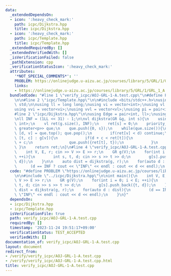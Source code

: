 ```yaml
---
data:
  _extendedDependsOn:
  - icon: ':heavy_check_mark:'
    path: icpc/Dijkstra.hpp
    title: icpc/Dijkstra.hpp
  - icon: ':heavy_check_mark:'
    path: icpc/Template.hpp
    title: icpc/Template.hpp
  _extendedRequiredBy: []
  _extendedVerifiedWith: []
  _isVerificationFailed: false
  _pathExtension: cpp
  _verificationStatusIcon: ':heavy_check_mark:'
  attributes:
    '*NOT_SPECIAL_COMMENTS*': ''
    PROBLEM: https://onlinejudge.u-aizu.ac.jp/courses/library/5/GRL/1/GRL_1_A
    links:
    - https://onlinejudge.u-aizu.ac.jp/courses/library/5/GRL/1/GRL_1_A
  bundledCode: "#line 1 \"verify_icpc/AOJ-GRL-1-A.test.cpp\"\n#define PROBLEM \"https://onlinejudge.u-aizu.ac.jp/courses/library/5/GRL/1/GRL_1_A\"\
    \n\n#line 2 \"icpc/Template.hpp\"\n\n#include <bits/stdc++.h>\nusing namespace\
    \ std;\n\nusing ll = long long;\nusing vi = vector<int>;\nusing vl = vector<ll>;\n\
    using vvi = vector<vi>;\nusing vvl = vector<vl>;\nusing pi = pair<int, int>;\n\
    #line 2 \"icpc/Dijkstra.hpp\"\n\nusing Edge = pair<int, ll>;\nusing GR = vector<vector<Edge>>;\n\
    \nll INF = (1LL << 31) - 1;\n\nvl dijkstra(GR &g, int s){\n    using p = pair<ll,\
    \ int>;\n    vl ret(g.size(), INF);\n    ret[s] = 0;\n    priority_queue<p, vector<p>,\
    \ greater<p>> que;\n    que.push({0, s});\n    while(que.size()){\n        auto\
    \ [d, v] = que.top(); que.pop();\n        if(ret[v] < d) continue;\n        for(auto\
    \ [t, c] : g[v]){\n            if(d + c < ret[t]){\n                ret[t] = d\
    \ + c;\n                que.push({ret[t], t});\n            }\n        }\n   \
    \ }\n    return ret;\n}\n#line 4 \"verify_icpc/AOJ-GRL-1-A.test.cpp\"\n\nint main(){\n\
    \    int V, E, r; cin >> V >> E >> r;\n    GR g(V);\n    for(int i = 0; i < E;\
    \ ++i){\n        int s, t, d; cin >> s >> t >> d;\n        g[s].push_back({t,\
    \ d});\n    }\n\n    auto dist = dijkstra(g, r);\n    for(auto d : dist){\n  \
    \      (d == INF ? cout << \"INF\" << endl : cout << d << endl);\n    }\n}\n"
  code: "#define PROBLEM \"https://onlinejudge.u-aizu.ac.jp/courses/library/5/GRL/1/GRL_1_A\"\
    \n\n#include \"../icpc/Dijkstra.hpp\"\n\nint main(){\n    int V, E, r; cin >>\
    \ V >> E >> r;\n    GR g(V);\n    for(int i = 0; i < E; ++i){\n        int s,\
    \ t, d; cin >> s >> t >> d;\n        g[s].push_back({t, d});\n    }\n\n    auto\
    \ dist = dijkstra(g, r);\n    for(auto d : dist){\n        (d == INF ? cout <<\
    \ \"INF\" << endl : cout << d << endl);\n    }\n}"
  dependsOn:
  - icpc/Dijkstra.hpp
  - icpc/Template.hpp
  isVerificationFile: true
  path: verify_icpc/AOJ-GRL-1-A.test.cpp
  requiredBy: []
  timestamp: '2023-11-24 19:51:17+09:00'
  verificationStatus: TEST_ACCEPTED
  verifiedWith: []
documentation_of: verify_icpc/AOJ-GRL-1-A.test.cpp
layout: document
redirect_from:
- /verify/verify_icpc/AOJ-GRL-1-A.test.cpp
- /verify/verify_icpc/AOJ-GRL-1-A.test.cpp.html
title: verify_icpc/AOJ-GRL-1-A.test.cpp
---
```

